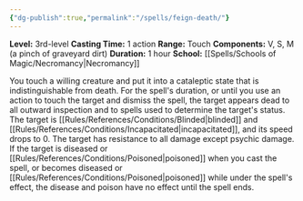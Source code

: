 ```yaml
---
{"dg-publish":true,"permalink":"/spells/feign-death/"}
---
```


**Level:** 3rd-level
**Casting Time:** 1 action
**Range:** Touch
**Components:** V, S, M (a pinch of graveyard dirt)
**Duration:** 1 hour
**School:** [[Spells/Schools of Magic/Necromancy\|Necromancy]]

You touch a willing creature and put it into a cataleptic state that is indistinguishable from death.
For the spell's duration, or until you use an action to touch the target and dismiss the spell, the target appears dead to all outward inspection and to spells used to determine the target's status. The target is [[Rules/References/Conditions/Blinded\|blinded]] and [[Rules/References/Conditions/Incapacitated\|incapacitated]], and its speed drops to 0. The target has resistance to all damage except psychic damage. If the target is diseased or [[Rules/References/Conditions/Poisoned\|poisoned]] when you cast the spell, or becomes diseased or [[Rules/References/Conditions/Poisoned\|poisoned]] while under the spell's effect, the disease and poison have no effect until the spell ends.